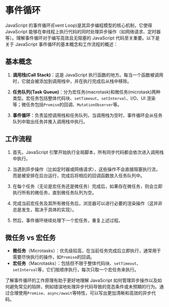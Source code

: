 # 事件循环

JavaScript 的事件循环(Event Loop)是其异步编程模型的核心机制，它使得 JavaScript 能够在单线程上执行代码的同时处理异步操作（如网络请求、定时器等）。理解事件循环对于编写高效且无阻塞的 JavaScript 代码至关重要。以下是关于 JavaScript 事件循环的基本概念和工作流程的概述：

## 基本概念

1. **调用栈(Call Stack)**：这是 JavaScript 执行函数的地方。每当一个函数被调用时，它就会被添加到调用栈中，并在执行完成后从栈中移除。

2. **任务队列(Task Queue)**：分为宏任务(macrotask)和微任务(microtask)两种类型。宏任务包括整体代码块、`setTimeout`、`setInterval`、I/O、UI 渲染等；微任务包括`Promise`的回调、`MutationObserver`等。

3. **事件循环**：负责监控调用栈和任务队列，当调用栈为空时，事件循环会从任务队列中取出任务并推入调用栈中执行。

## 工作流程

1. 首先，JavaScript 引擎开始执行全局脚本，所有同步代码都会依次进入调用栈中执行。

2. 当遇到异步操作（比如定时器或网络请求），这些操作不会直接阻塞执行流，而是被安排在后台运行，完成后将相应的回调函数放入任务队列中。

3. 在每个任务（无论是宏任务还是微任务）完成后，如果存在微任务，则会立即执行所有的微任务，直到微任务队列为空。

4. 完成当前宏任务及其所有微任务后，浏览器可以进行必要的渲染操作（这并非总是发生，取决于具体的实现）。

5. 然后，事件循环继续处理下一个宏任务，重复上述过程。

## 微任务 vs 宏任务

- **微任务**（Microtasks）：优先级较高，在当前任务完成后立即执行，通常用于需要尽快执行的操作，如`Promise`的回调。
- **宏任务**（Macrotasks）：包括但不限于整体代码块、`setTimeout`、`setInterval`等，它们按顺序执行，每次只取一个宏任务来执行。

了解事件循环的工作原理有助于更好地理解 JavaScript 如何管理异步操作以及如何避免常见的陷阱，例如错误地处理异步代码导致的竞态条件或未预期的行为。通过合理使用`Promise`、`async/await`等特性，可以写出更加清晰和高效的异步代码。
